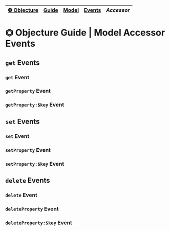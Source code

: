 | [❂ Objecture](../../../../README.md) | [Guide](../../index.md) | [Model](../../index.md) | [Events](../index.md) | *Accessor*  
| :-- | :-- | :-- | :-- | :-- |

# ⏣ Objecture Guide \| Model Accessor Events
## `get` Events
### `get` Event
### `getProperty` Event
### `getProperty:$key` Event
## `set` Events
### `set` Event
### `setProperty` Event
### `setProperty:$key` Event
## `delete` Events
### `delete` Event
### `deleteProperty` Event
### `deleteProperty:$key` Event